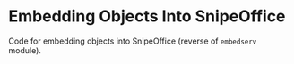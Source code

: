 # Embedding Objects Into SnipeOffice

Code for embedding objects into SnipeOffice (reverse of `embedserv` module).
